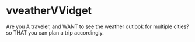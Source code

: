 # vveatherVVidget
Are you A traveler, and WANT to see the weather outlook for multiple cities? so THAT you can plan a trip accordingly.
